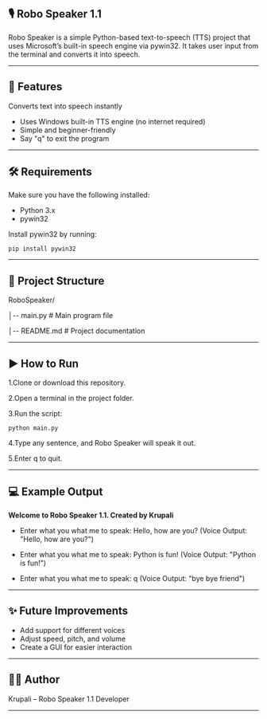 ## 🎙️ Robo Speaker 1.1

Robo Speaker is a simple Python-based text-to-speech (TTS) project that uses Microsoft’s built-in speech engine via pywin32. It takes user input from the terminal and converts it into speech.

---
## 🚀 Features

Converts text into speech instantly

- Uses Windows built-in TTS engine (no internet required)
- Simple and beginner-friendly
- Say "q" to exit the program

---
## 🛠️ Requirements

Make sure you have the following installed:

- Python 3.x
- pywin32

Install pywin32 by running:

    pip install pywin32

---
## 📂 Project Structure

RoboSpeaker/

│-- main.py   # Main program file

│-- README.md        # Project documentation

---
## ▶️ How to Run

1.Clone or download this repository.

2.Open a terminal in the project folder.

3.Run the script:

    python main.py

4.Type any sentence, and Robo Speaker will speak it out.

5.Enter q to quit.

---
## 💻 Example Output

**Welcome to Robo Speaker 1.1. Created by Krupali**

- Enter what you what me to speak: Hello, how are you?
(Voice Output: "Hello, how are you?")

- Enter what you what me to speak: Python is fun!
(Voice Output: "Python is fun!")

- Enter what you what me to speak: q
(Voice Output: "bye bye friend")

---
## ✨ Future Improvements

- Add support for different voices
- Adjust speed, pitch, and volume
- Create a GUI for easier interaction

---
## 👩‍💻 Author

Krupali – Robo Speaker 1.1 Developer

---
